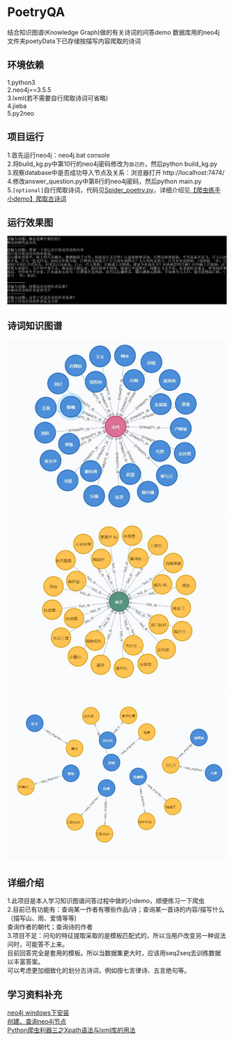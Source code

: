 # PoetryQA
结合知识图谱(Knowledge Graph)做的有关诗词的问答demo 数据库用的neo4j   
文件夹poetyData下已存储按描写内容爬取的诗词

## 环境依赖
1.python3    
2.neo4j==3.5.5    
3.lxml(若不需要自行爬取诗词可省略)    
4.jieba    
5.py2neo

## 项目运行
1.首先运行neo4j：neo4j.bat console    
2.将build_kg.py中第10行的neo4j密码修改为`自己的`，然后python build_kg.py    
3.观察database中是否成功导入节点及关系：浏览器打开 http://localhost:7474/    
4.修改answer_question.py中第8行的neo4j密码，然后python main.py    
5.`[optional]`自行爬取诗词，代码见[Spider_poetry.py](https://github.com/JaniceWuo/PoetryQA/blob/master/Spider_poetry.py)，详细介绍见[【爬虫练手小demo】爬取古诗词](https://blog.csdn.net/qq_25590283/article/details/104632222)

## 运行效果图
![](https://github.com/JaniceWuo/PoetryQA/blob/master/img/1.JPG)    

## 诗词知识图谱
![](https://github.com/JaniceWuo/PoetryQA/blob/master/img/kg_dynasty.JPG)
![](https://github.com/JaniceWuo/PoetryQA/blob/master/img/kg_tag.JPG)
![](https://github.com/JaniceWuo/PoetryQA/blob/master/img/kg_poetry.JPG)

## 详细介绍
1.此项目是本人学习知识图谱问答过程中做的小demo，顺便练习一下爬虫    
2.目前已有功能有：查询某一作者有哪些作品/诗；查询某一首诗的内容/描写什么（描写山、雨、爱情等等)    
                查询作者的朝代；查询诗的作者    
3.项目不足：问句的特征提取采取的是模板匹配式的，所以当用户改变另一种说法问时，可能答不上来。    
           目前回答完全是套用的模板。所以当数据集更大时，应该用seq2seq去训练数据以丰富答案。   
           可以考虑更加细致化的划分古诗词，例如按七言律诗、五言绝句等。 

## 学习资料补充
[neo4j windows下安装](https://www.cnblogs.com/ljhdo/archive/2017/05/19/5521577.html)    
[创建、查询neo4j节点](https://www.cnblogs.com/ljhdo/p/5516793.html)    
[Python爬虫利器三之Xpath语法与lxml库的用法](https://cuiqingcai.com/2621.html)
